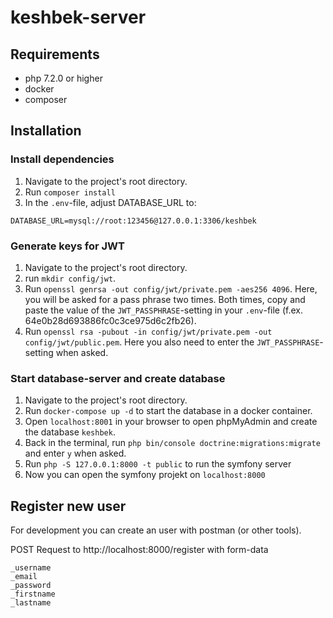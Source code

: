 # keshbek-server

## Requirements
- php 7.2.0 or higher
- docker
- composer

## Installation

### Install dependencies
1. Navigate to the project's root directory.
1. Run `composer install`
2. In the `.env`-file, adjust DATABASE_URL to:
```
DATABASE_URL=mysql://root:123456@127.0.0.1:3306/keshbek
```

### Generate keys for JWT
1. Navigate to the project's root directory.
2. run `mkdir config/jwt`.
3. Run `openssl genrsa -out config/jwt/private.pem -aes256 4096`. Here, you will be asked for a pass phrase two times. Both times, copy and paste the value of the `JWT_PASSPHRASE`-setting in your `.env`-file (f.ex. 64e0b28d693886fc0c3ce975d6c2fb26).
4. Run `openssl rsa -pubout -in config/jwt/private.pem -out config/jwt/public.pem`. Here you also need to enter the `JWT_PASSPHRASE`-setting when asked.

### Start database-server and create database
1. Navigate to the project's root directory.
2. Run `docker-compose up -d` to start the database in a docker container.
3. Open `localhost:8001` in your browser to open phpMyAdmin and create the database `keshbek`.
9. Back in the terminal, run `php bin/console doctrine:migrations:migrate` and enter `y` when asked.
10. Run `php -S 127.0.0.1:8000 -t public` to run the symfony server
11. Now you can open the symfony projekt on `localhost:8000`

## Register new user
For development you can create an user with postman (or other tools).

POST Request to http://localhost:8000/register
with form-data

```
_username
_email
_password
_firstname
_lastname
```